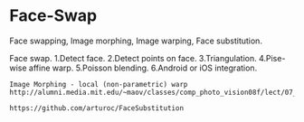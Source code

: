 # Face-Swap
Face swapping, Image morphing, Image warping, Face substitution.

Face swap.
1.Detect face.
2.Detect points on face.
3.Triangulation.
4.Pise-wise affine warp.
5.Poisson blending.
6.Android or iOS integration.

~~~
Image Morphing - local (non-parametric) warp
http://alumni.media.mit.edu/~maov/classes/comp_photo_vision08f/lect/07_Image%20Morphing.pdf

https://github.com/arturoc/FaceSubstitution
~~~
